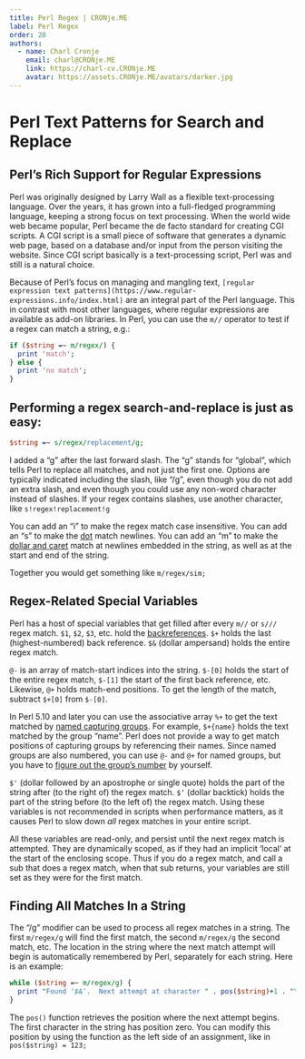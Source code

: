 ```yaml
---
title: Perl Regex | CRONje.ME
label: Perl Regex
order: 28
authors:
  - name: Charl Cronje
    email: charl@CRONje.ME
    link: https://charl-cv.CRONje.ME
    avatar: https://assets.CRONje.ME/avatars/darker.jpg
---
```

# Perl Text Patterns for Search and Replace

## Perl’s Rich Support for Regular Expressions

Perl was originally designed by Larry Wall as a flexible text-processing language.  Over the years, it has grown into a full-fledged programming language, keeping a strong focus on text processing.  When the world wide web became popular, Perl became the de facto standard for creating CGI scripts.  A CGI script is a small piece of software that generates a dynamic web page, based on a database and/or input from the person visiting the website.  Since CGI script basically is a text-processing script, Perl was and still is a natural choice.

Because of Perl’s focus on managing and mangling text, `[regular expression text patterns](https://www.regular-expressions.info/index.html)` are an integral part of the Perl language.  This in contrast with most other languages, where regular expressions are available as add-on libraries.  In Perl, you can use the `m//` operator to test if a regex can match a string, e.g.:

```perl
if ($string =~ m/regex/) {
  print 'match';
} else {
  print 'no match';
}
```

## Performing a regex search-and-replace is just as easy:

```perl
$string =~ s/regex/replacement/g;
```

I added a “g” after the last forward slash.  The “g” stands for “global”, which tells Perl to replace all matches, and not just the first one.  Options are typically indicated including the slash, like “/g”, even though you do not add an extra slash, and even though you could use any non-word character instead of slashes.  If your regex contains slashes, use another character, like `s!regex!replacement!g`

You can add an “i” to make the regex match case insensitive.  You can add an “s” to make the [dot](https://www.regular-expressions.info/dot.html) match newlines.  You can add an “m” to make the [dollar and caret](ahttps://www.regular-expressions.info/anchors.html) match at newlines embedded in the string, as well as at the start and end of the string.

Together you would get something like `m/regex/sim;`

## Regex-Related Special Variables

Perl has a host of special variables that get filled after every `m//` or `s///` regex match.  `$1`, `$2`, `$3`, etc. hold the [backreferences](https://www.regular-expressions.info/backref.html).  `$+` holds the last (highest-numbered) back reference. `$&` (dollar ampersand) holds the entire regex match.

`@-` is an array of match-start indices into the string.  `$-[0]` holds the start of the entire regex match, `$-[1]` the start of the first back reference, etc.  Likewise, `@+` holds match-end positions.  To get the length of the match, subtract `$+[0]` from `$-[0]`.

In Perl 5.10 and later you can use the associative array `%+` to get the text matched by [named capturing groups](https://www.regular-expressions.info/named.html).  For example, `$+{name}` holds the text matched by the group “name”.  Perl does not provide a way to get match positions of capturing groups by referencing their names.  Since named groups are also numbered, you can use `@-` and `@+` for named groups, but you have to [figure out the group’s number](https://www.regular-expressions.info/named.html#number) by yourself.

`$'` (dollar followed by an apostrophe or single quote) holds the part of the string after (to the right of) the regex match.  `$‘` (dollar backtick) holds the part of the string before (to the left of) the regex match.  Using these variables is not recommended in scripts when performance matters, as it causes Perl to slow down *all* regex matches in your entire script.

All these variables are read-only, and persist until the next regex match is attempted.  They are dynamically scoped, as if they had an implicit ‘local’ at the start of the enclosing scope.  Thus if you do a regex match, and call a sub that does a regex match, when that sub returns, your variables are still set as they were for the first match.

## Finding All Matches In a String

The “/g” modifier can be used to process all regex matches in a string.  The first `m/regex/g` will find the first match, the second `m/regex/g` the second match, etc.  The location in the string where the next match attempt will begin is automatically remembered by Perl, separately for each string.  Here is an example:

```perl
while ($string =~ m/regex/g) {
  print "Found '$&'.  Next attempt at character " . pos($string)+1 . "\n";
}
```

The `pos()` function retrieves the position where the next attempt begins.  The first character in the string has position zero.  You can modify this position by using the function as the left side of an assignment, like in `pos($string) = 123;`